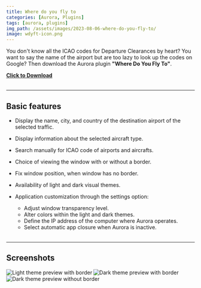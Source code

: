 ```yaml
---
title: Where do you fly to
categories: [Aurora, Plugins]
tags: [aurora, plugins]
img_path: /assets/images/2023-08-06-where-do-you-fly-to/
image: wdyft-icon.png
---
```


You don't know all the ICAO codes for Departure Clearances by heart? You want to say the name of the airport but are too lazy to look up the codes on Google? Then download the Aurora plugin **"Where Do You Fly To"**.

<b><a href="https://christianseiler.github.io/WhereDoYouFlyTo/WhereDoYouFlyTo.application" download>Click to Download</a></b>
<br>
<br>

---

## Basic features

- Display the name, city, and country of the destination airport of the selected traffic.
- Display information about the selected aircraft type.
- Search manually for ICAO code of airports and aircrafts.
- Choice of viewing the window with or without a border.
- Fix window position, when window has no border.
- Availability of light and dark visual themes.
- Application customization through the settings option:

  - Adjust window transparency level.
  - Alter colors within the light and dark themes.
  - Define the IP address of the computer where Aurora operates.
  - Select automatic app closure when Aurora is inactive.
    <br>
    <br>

---

## Screenshots

  <p><img src="wdyft-light-border.png" align="left" alt="Light theme preview with border"></p>
  <p><img src="wdyft-dark-border.png" align="left" alt="Dark theme preview with border"></p>
  <p><img src="wdyft-dark-borderless.png" align="left" alt="Dark theme preview without border"></p>
